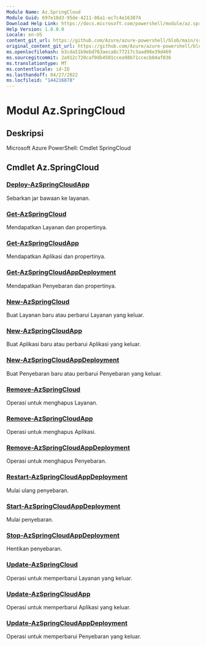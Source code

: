 ```yaml
---
Module Name: Az.SpringCloud
Module Guid: 697e18d3-95de-4211-86a1-ec7c4e163874
Download Help Link: https://docs.microsoft.com/powershell/module/az.springcloud
Help Version: 1.0.0.0
Locale: en-US
content_git_url: https://github.com/Azure/azure-powershell/blob/main/src/SpringCloud/help/Az.SpringCloud.md
original_content_git_url: https://github.com/Azure/azure-powershell/blob/main/src/SpringCloud/help/Az.SpringCloud.md
ms.openlocfilehash: b3cda51b9ebd763aeca8c77217c3aad98e39d469
ms.sourcegitcommit: 2a912c720caf0db4501ccea98b71ccecb84af036
ms.translationtype: MT
ms.contentlocale: id-ID
ms.lasthandoff: 04/27/2022
ms.locfileid: "144216878"
---
```

# Modul Az.SpringCloud
## Deskripsi
Microsoft Azure PowerShell: Cmdlet SpringCloud

## Cmdlet Az.SpringCloud
### [Deploy-AzSpringCloudApp](Deploy-AzSpringCloudApp.md)
Sebarkan jar bawaan ke layanan.

### [Get-AzSpringCloud](Get-AzSpringCloud.md)
Mendapatkan Layanan dan propertinya.

### [Get-AzSpringCloudApp](Get-AzSpringCloudApp.md)
Mendapatkan Aplikasi dan propertinya.

### [Get-AzSpringCloudAppDeployment](Get-AzSpringCloudAppDeployment.md)
Mendapatkan Penyebaran dan propertinya.

### [New-AzSpringCloud](New-AzSpringCloud.md)
Buat Layanan baru atau perbarui Layanan yang keluar.

### [New-AzSpringCloudApp](New-AzSpringCloudApp.md)
Buat Aplikasi baru atau perbarui Aplikasi yang keluar.

### [New-AzSpringCloudAppDeployment](New-AzSpringCloudAppDeployment.md)
Buat Penyebaran baru atau perbarui Penyebaran yang keluar.

### [Remove-AzSpringCloud](Remove-AzSpringCloud.md)
Operasi untuk menghapus Layanan.

### [Remove-AzSpringCloudApp](Remove-AzSpringCloudApp.md)
Operasi untuk menghapus Aplikasi.

### [Remove-AzSpringCloudAppDeployment](Remove-AzSpringCloudAppDeployment.md)
Operasi untuk menghapus Penyebaran.

### [Restart-AzSpringCloudAppDeployment](Restart-AzSpringCloudAppDeployment.md)
Mulai ulang penyebaran.

### [Start-AzSpringCloudAppDeployment](Start-AzSpringCloudAppDeployment.md)
Mulai penyebaran.

### [Stop-AzSpringCloudAppDeployment](Stop-AzSpringCloudAppDeployment.md)
Hentikan penyebaran.

### [Update-AzSpringCloud](Update-AzSpringCloud.md)
Operasi untuk memperbarui Layanan yang keluar.

### [Update-AzSpringCloudApp](Update-AzSpringCloudApp.md)
Operasi untuk memperbarui Aplikasi yang keluar.

### [Update-AzSpringCloudAppDeployment](Update-AzSpringCloudAppDeployment.md)
Operasi untuk memperbarui Penyebaran yang keluar.


